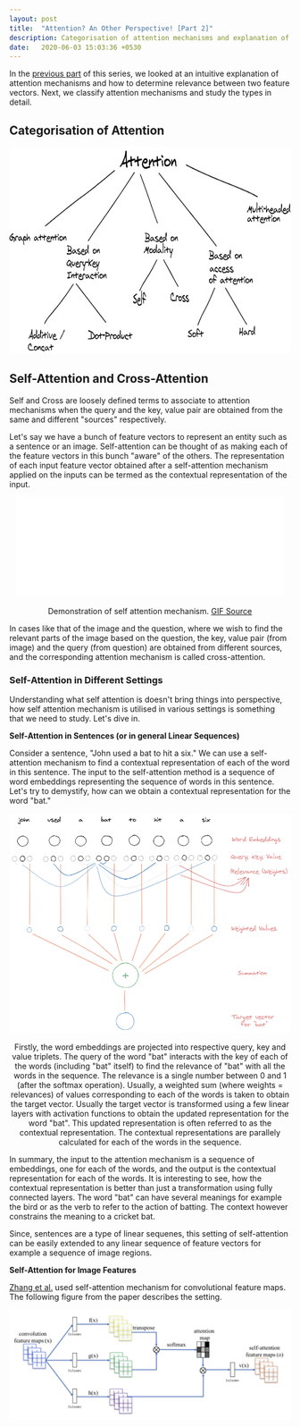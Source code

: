 ```yaml
---
layout: post
title:  "Attention? An Other Perspective! [Part 2]"
description: Categorisation of attention mechanisms and explanation of self and cross attention mechanisms.
date:   2020-06-03 15:03:36 +0530
---
```


In the [previous part][1] of this series, we looked at an intuitive explanation of attention mechanisms and how to determine relevance between two feature vectors. Next, we classify attention mechanisms and study the types in detail. 

## Categorisation of Attention

<p align="center">
  <img width="750" height="370" src="https://raw.githubusercontent.com/LearningTurtle/Blog/master/assets/images/attention_categorisation.png">
</p>

## Self-Attention and Cross-Attention

Self and Cross are loosely defined terms to associate to attention mechanisms when the query and the key, value pair are obtained from the same and different "sources" respectively.

Let's say we have a bunch of feature vectors to represent an entity such as a sentence or an image. Self-attention can be thought of as making each of the feature vectors in this bunch "aware" of the others. The representation of each input feature vector obtained after a self-attention mechanism applied on the inputs can be termed as the contextual representation of the input.

<p align="center">
  <img src="https://raw.githubusercontent.com/LearningTurtle/Blog/master/assets/images/selfattention.gif">
</p>
<p align="center">
	Demonstration of self attention mechanism. <a href="https://ai.googleblog.com/2017/08/transformer-novel-neural-network.html">GIF Source</a>
</p>

In cases like that of the image and the question, where we wish to find the relevant parts of the image based on the question, the key, value pair (from image) and the query (from question) are obtained from different sources, and the corresponding attention mechanism is called cross-attention.

### Self-Attention in Different Settings

Understanding what self attention is doesn't bring things into perspective, how self attention mechanism is utilised in various settings is something that we need to study. Let's dive in.

__Self-Attention in Sentences (or in general Linear Sequences)__ 

Consider a sentence, "John used a bat to hit a six." We can use a self-attention mechanism to find a contextual representation of each of the word in this sentence. The input to the self-attention method is a sequence of word embeddings representing the sequence of words in this sentence. Let's try to demystify, how can we obtain a contextual representation for the word "bat."

<p align="center">
  <img src="https://raw.githubusercontent.com/LearningTurtle/Blog/master/assets/images/selfattention.png">
</p>

<p align="center">
	Firstly, the word embeddings are projected into respective query, key and value triplets. The query of the word "bat" interacts with the key of each of the words (including "bat" itself) to find the relevance of "bat" with all the words in the sequence. The relevance is a single number between 0 and 1 (after the softmax operation). Usually, a weighted sum (where weights = relevances) of values corresponding to each of the words is taken to obtain the target vector. Usually the target vector is transformed using a few linear layers with activation functions to obtain the updated representation for the word "bat". This updated representation is often referred to as the contextual representation. The contextual representations are parallely calculated for each of the words in the sequence.
</p>

In summary, the input to the attention mechanism is a sequence of embeddings, one for each of the words, and the output is the contextual representation for each of the words. It is interesting to see, how the contextual representation is better than just a transformation using fully connected layers. The word "bat" can have several meanings for example the bird or as the verb to refer to the action of batting. The context however constrains the meaning to a cricket bat.

Since, sentences are a type of linear sequenes, this setting of self-attention can be easily extended to any linear sequence of feature vectors for example a sequence of image regions.

__Self-Attention for Image Features__ 

[Zhang et al.][2] used self-attention mechanism for convolutional feature maps. The following figure from the paper describes the setting.

<p align="center">
  <img src="https://raw.githubusercontent.com/LearningTurtle/Blog/master/assets/images/sagan.png">
</p>

[1]: https://learningturtle.github.io/Blog/
[2]: https://arxiv.org/pdf/1805.08318.pdf
